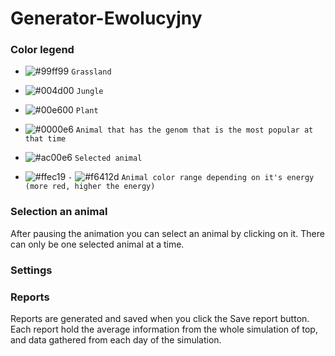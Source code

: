 # Generator-Ewolucyjny

### Color legend
- ![#99ff99](https://placehold.it/15/99ff99/000000?text=+) `Grassland`
- ![#004d00](https://placehold.it/15/004d00/000000?text=+) `Jungle`
- ![#00e600](https://placehold.it/15/00e600/000000?text=+) `Plant`
- ![#0000e6](https://placehold.it/15/0000e6/000000?text=+) `Animal that has the genom that is the most popular at that time`
- ![#ac00e6](https://placehold.it/15/ac00e6/000000?text=+) `Selected animal`

- ![#ffec19](https://placehold.it/15/ffec19/000000?text=+) `-` ![#f6412d](https://placehold.it/15/f6412d/000000?text=+) `Animal color range depending on it's energy (more red, higher the energy)`

### Selection an animal
After pausing the animation you can select an animal by clicking on it. There can only be one selected animal at a time. 

### Settings

### Reports
Reports are generated and saved when you click the Save report button. Each report hold the average information from the whole simulation of top, and data gathered from each day of the simulation.

